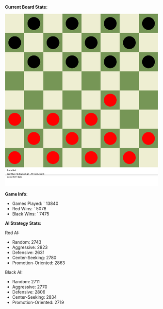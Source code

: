 
**Current Board State:**  
<!-- START_GIF -->
![Checkers Game](./checkers_game.gif)
<!-- END_GIF -->

**Game Info:**  
- Games Played: `<!-- GAMES_PLAYED --> 13840
- Red Wins: `<!-- RED_WINS --> 5078
- Black Wins: `<!-- BLACK_WINS --> 7475

<!-- AI_STATS -->
**AI Strategy Stats:**

Red AI:
- Random: 2743
- Aggressive: 2823
- Defensive: 2631
- Center-Seeking: 2780
- Promotion-Oriented: 2863

Black AI:
- Random: 2711
- Aggressive: 2770
- Defensive: 2806
- Center-Seeking: 2834
- Promotion-Oriented: 2719
